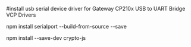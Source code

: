 #install usb serial device driver for Gateway
CP210x USB to UART Bridge VCP Drivers

npm install serialport --build-from-source --save

npm install --save-dev crypto-js
